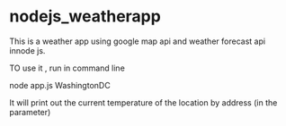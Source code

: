 # nodejs_weatherapp

This is a weather app using google map api and weather forecast api innode js.

TO use it , run in command line


node app.js WashingtonDC


It will print out the current temperature of the location by address (in the parameter)
